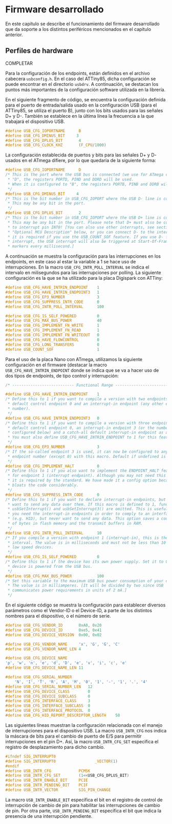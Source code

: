 <!-- Leave a blank line before the title -->

# Firmware desarrollado

En este capítulo se describe el funcionamiento del firmware desarrollado que da soporte a los distintos periféricos mencionados en el capítulo anterior.




## Perfiles de hardware

COMPLETAR





Para la configuración de los endpoints, están definidos en el archivo cabecera `usbconfig.h`. En el caso del ATTiny85, dicha configuración se puede encontrar en el directorio `usbdrv`. A continuación, se destacan los puntos más importantes de la configuración software utilizada en la librería.

En el siguiente fragmento de código, se encuentra la configuración definida para el puerto de entrada/salida usado en la configuración USB (para el ATTiny85, se utiliza el puerto B), junto con los bits usados para las señales D+ y D-. También se establece en la última línea la frecuencia a la que trabajará el dispositivo USB.

```C
#define USB_CFG_IOPORTNAME      B
#define USB_CFG_DMINUS_BIT     3
#define USB_CFG_DPLUS_BIT       4
#define USB_CFG_CLOCK_KHZ       (F_CPU/1000)
```
La configuración establecida de puertos y bits para las señales D+ y D- usados en el ATmega difiere, por lo que quedaría de la siguiente forma:

```C
#define USB_CFG_IOPORTNAME      D
/* This is the port where the USB bus is connected (we use for ATmega configuration). When you configure it to
 * "D", the registers PORTD, PIND and DDRD will be used.
 * When it is configured to "B", the registers PORTB, PINB and DDRB will be used (in this case for ATTiny).
 */
#define USB_CFG_DMINUS_BIT     4
/* This is the bit number in USB_CFG_IOPORT where the USB D- line is connected.
 * This may be any bit in the port.
 */
#define USB_CFG_DPLUS_BIT       2
/* This is the bit number in USB_CFG_IOPORT where the USB D+ line is connected.
 * This may be any bit in the port. Please note that D+ must also be connected
 * to interrupt pin INT0! [You can also use other interrupts, see section
 * "Optional MCU Description" below, or you can connect D- to the interrupt, as
 * it is required if you use the USB_COUNT_SOF feature. If you use D- for the
 * interrupt, the USB interrupt will also be triggered at Start-Of-Frame
 * markers every millisecond.]
```



A continuación se muestra la configuración para las interrupciones en los endpoints, en este caso al estar la variable a 1 se hace uso de interrupciones. En la macro `USB_CFG_INTR_POLL_INTERVAL` se indica el intervalo en milisegundos para las interrupciones por polling. La siguiente configuración es la que se ha utilizado para la placa Digispark con ATTiny:

```C
#define USB_CFG_HAVE_INTRIN_ENDPOINT    1
#define USB_CFG_HAVE_INTRIN_ENDPOINT3   1
#define USB_CFG_EP3_NUMBER              3
#define USB_CFG_SUPPRESS_INTR_CODE      0
#define USB_CFG_INTR_POLL_INTERVAL      100
```

```C
#define USB_CFG_IS_SELF_POWERED         0
#define USB_CFG_MAX_BUS_POWER           40
#define USB_CFG_IMPLEMENT_FN_WRITE      1
#define USB_CFG_IMPLEMENT_FN_READ       1
#define USB_CFG_IMPLEMENT_FN_WRITEOUT   0
#define USB_CFG_HAVE_FLOWCONTROL        0
#define USB_CFG_LONG_TRANSFERS          0
#define USB_COUNT_SOF                   1
```


Para el uso de la placa Nano con ATmega, utilizamos la siguiente configuración en el firmware (destacar la macro ```USB_CFG_HAVE_INTRIN_ENDPOINT``` donde se indica que se va a hacer uso de dos tipos de endpoints, de tipo control y interrupción:

```C
/* --------------------------- Functional Range ---------------------------- */

#define USB_CFG_HAVE_INTRIN_ENDPOINT    1
/* Define this to 1 if you want to compile a version with two endpoints: The
 * default control endpoint 0 and an interrupt-in endpoint (any other endpoint
 * number).
 */
#define USB_CFG_HAVE_INTRIN_ENDPOINT3   0
/* Define this to 1 if you want to compile a version with three endpoints: The
 * default control endpoint 0, an interrupt-in endpoint 3 (or the number
 * configured below) and a catch-all default interrupt-in endpoint as above.
 * You must also define USB_CFG_HAVE_INTRIN_ENDPOINT to 1 for this feature.
 */
#define USB_CFG_EP3_NUMBER              3
/* If the so-called endpoint 3 is used, it can now be configured to any other
 * endpoint number (except 0) with this macro. Default if undefined is 3.
 */
#define USB_CFG_IMPLEMENT_HALT          0
/* Define this to 1 if you also want to implement the ENDPOINT_HALT feature
 * for endpoint 1 (interrupt endpoint). Although you may not need this feature,
 * it is required by the standard. We have made it a config option because it
 * bloats the code considerably.
 */
#define USB_CFG_SUPPRESS_INTR_CODE      0
/* Define this to 1 if you want to declare interrupt-in endpoints, but don't
 * want to send any data over them. If this macro is defined to 1, functions
 * usbSetInterrupt() and usbSetInterrupt3() are omitted. This is useful if
 * you need the interrupt-in endpoints in order to comply to an interface
 * (e.g. HID), but never want to send any data. This option saves a couple
 * of bytes in flash memory and the transmit buffers in RAM.
 */
#define USB_CFG_INTR_POLL_INTERVAL      10
/* If you compile a version with endpoint 1 (interrupt-in), this is the poll
 * interval. The value is in milliseconds and must not be less than 10 ms for
 * low speed devices.
 */
#define USB_CFG_IS_SELF_POWERED         0
/* Define this to 1 if the device has its own power supply. Set it to 0 if the
 * device is powered from the USB bus.
 */
#define USB_CFG_MAX_BUS_POWER           100
/* Set this variable to the maximum USB bus power consumption of your device.
 * The value is in milliamperes. [It will be divided by two since USB
 * communicates power requirements in units of 2 mA.]
 */
```


En el siguiente código se muestra la configuración para establecer diversos parámetros como el Vendor-ID o el Device-ID, a parte de los distintos nombres para el dispositivo, o el número de serie.

```C
#define USB_CFG_VENDOR_ID       0xA0, 0x20
#define USB_CFG_DEVICE_ID       0xe5, 0x41 
#define USB_CFG_DEVICE_VERSION  0x00, 0x02

#define USB_CFG_VENDOR_NAME     'x', 'G', 'G', 'C'
#define USB_CFG_VENDOR_NAME_LEN 4

#define USB_CFG_DEVICE_NAME     
'p', 'w', 'n', 'e', 'd', 'D', 'e', 'v', 'i', 'c', 'e'
#define USB_CFG_DEVICE_NAME_LEN 11

#define USB_CFG_SERIAL_NUMBER   
    'N', 'I', 'T', 'R', 'A', 'M', '0', '1', '-', '1', '.', '4'   
#define USB_CFG_SERIAL_NUMBER_LEN   12 
#define USB_CFG_DEVICE_CLASS        0
#define USB_CFG_DEVICE_SUBCLASS     0
#define USB_CFG_INTERFACE_CLASS     3
#define USB_CFG_INTERFACE_SUBCLASS  0
#define USB_CFG_INTERFACE_PROTOCOL  0
#define USB_CFG_HID_REPORT_DESCRIPTOR_LENGTH    58
```


Las siguientes líneas muestran la configuración relacionada con el manejo de interrupciones para el dispositivo USB. La macro `USB_INTR_CFG` nos indica la máscara de bits para el cambio de puerto de E/S para permitir interrupciones en el pin D+. Así, la macro `USB_INTR_CFG_SET` especifica el registro de desplazamiento para dicho cambio. 

```C
#ifndef SIG_INTERRUPT0
#define SIG_INTERRUPT0                 _VECTOR(1)
#endif
#define USB_INTR_CFG            PCMSK
#define USB_INTR_CFG_SET        (1<<USB_CFG_DPLUS_BIT)
#define USB_INTR_ENABLE_BIT     PCIE
#define USB_INTR_PENDING_BIT    PCIF
#define USB_INTR_VECTOR         SIG_PIN_CHANGE
```
La macro `USB_INTR_ENABLE_BIT` especifica el bit en el registro de control de interrupción de cambio de pin para habilitar las interrupciones de cambio de pin. Por otra parte, `USB_INTR_PENDING_BIT` especifica el bit que indica la presencia de una interrupción pendiente.
